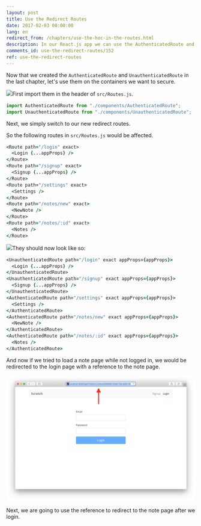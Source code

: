 ```yaml
---
layout: post
title: Use the Redirect Routes
date: 2017-02-03 00:00:00
lang: en
redirect_from: /chapters/use-the-hoc-in-the-routes.html
description: In our React.js app we can use the AuthenticatedRoute and UnauthenticatedRoute in place of the Routes that we want secured. We’ll do this inside React Router v4’s Switch component.
comments_id: use-the-redirect-routes/152
ref: use-the-redirect-routes
---
```


Now that we created the `AuthenticatedRoute` and `UnauthenticatedRoute` in the last chapter, let's use them on the containers we want to secure.

<img class="code-marker" src="/assets/s.png" />First import them in the header of `src/Routes.js`.

``` javascript
import AuthenticatedRoute from "./components/AuthenticatedRoute";
import UnauthenticatedRoute from "./components/UnauthenticatedRoute";
```

Next, we simply switch to our new redirect routes.

So the following routes in `src/Routes.js` would be affected.

``` coffee
<Route path="/login" exact>
  <Login {...appProps} />
</Route>
<Route path="/signup" exact>
  <Signup {...appProps} />
</Route>
<Route path="/settings" exact>
  <Settings />
</Route>
<Route path="/notes/new" exact>
  <NewNote />
</Route>
<Route path="/notes/:id" exact>
  <Notes />
</Route>
```

<img class="code-marker" src="/assets/s.png" />They should now look like so:

``` coffee
<UnauthenticatedRoute path="/login" exact appProps={appProps}>
  <Login {...appProps} />
</UnauthenticatedRoute>
<UnauthenticatedRoute path="/signup" exact appProps={appProps}>
  <Signup {...appProps} />
</UnauthenticatedRoute>
<AuthenticatedRoute path="/settings" exact appProps={appProps}>
  <Settings />
</AuthenticatedRoute>
<AuthenticatedRoute path="/notes/new" exact appProps={appProps}>
  <NewNote />
</AuthenticatedRoute>
<AuthenticatedRoute path="/notes/:id" exact appProps={appProps}>
  <Notes />
</AuthenticatedRoute>
```

And now if we tried to load a note page while not logged in, we would be redirected to the login page with a reference to the note page.

![Note page redirected to login screenshot](/assets/note-page-redirected-to-login.png)

Next, we are going to use the reference to redirect to the note page after we login.
